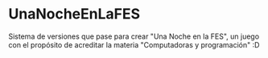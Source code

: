 # UnaNocheEnLaFES
Sistema de versiones que pase para crear "Una Noche en la FES", un juego con el propósito de acreditar la materia "Computadoras y programación" :D
